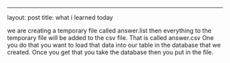 ---
layout: post
title:  what i learned today 

we are creating a temporary file called answer.list then everything to the temporary file will be added to the csv file. That is called answer.csv One you do that you want to load that data into our table in the database that we created. Once you get that you take the database then you put in the file.


